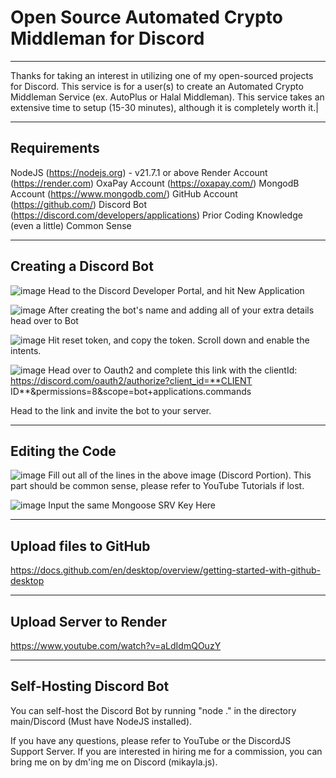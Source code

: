 # Open Source Automated Crypto Middleman for Discord
<hr/>

Thanks for taking an interest in utilizing one of my open-sourced projects for Discord. This service is for a user(s) to create an Automated Crypto Middleman Service (ex. AutoPlus or Halal Middleman). This service takes an extensive time to setup (15-30 minutes), although it is completely worth it.|

<hr/>

## Requirements

NodeJS (https://nodejs.org) - v21.7.1 or above
Render Account (https://render.com)
OxaPay Account (https://oxapay.com/)
MongodB Account (https://www.mongodb.com/)
GitHub Account (https://github.com/)
Discord Bot (https://discord.com/developers/applications)
Prior Coding Knowledge (even a little)
Common Sense

<hr />

## Creating a Discord Bot

![image](https://github.com/pastrified/Crypto-Auto-Discord-Middleman/assets/67620458/0d5a9574-513b-4f69-a21e-d47f988d309a)
Head to the Discord Developer Portal, and hit New Application

![image](https://github.com/pastrified/Crypto-Auto-Discord-Middleman/assets/67620458/97532d1b-4979-4040-8445-91da54dcf0c1)
After creating the bot's name and adding all of your extra details head over to Bot

![image](https://github.com/pastrified/Crypto-Auto-Discord-Middleman/assets/67620458/281ff370-2857-405e-a415-a8bf698dbdc5)
Hit reset token, and copy the token. Scroll down and enable the intents.

![image](https://github.com/pastrified/Crypto-Auto-Discord-Middleman/assets/67620458/12a2e69a-83f9-46cb-9c64-0ee3d5aadfc6)
Head over to Oauth2 and complete this link with the clientId:
https://discord.com/oauth2/authorize?client_id=**CLIENT ID**&permissions=8&scope=bot+applications.commands

Head to the link and invite the bot to your server.

<hr/>

## Editing the Code

![image](https://github.com/pastrified/Crypto-Auto-Discord-Middleman/assets/67620458/f29af5ba-4a90-4a62-8b4a-b9bbe2e07bf2)
Fill out all of the lines in the above image (Discord Portion). This part should be common sense, please refer to YouTube Tutorials if lost.

![image](https://github.com/pastrified/Crypto-Auto-Discord-Middleman/assets/67620458/9e6d14b9-9225-422f-b663-97f1c8e9acd2)
Input the same Mongoose SRV Key Here

<hr />

## Upload files to GitHub

https://docs.github.com/en/desktop/overview/getting-started-with-github-desktop

<hr />

## Upload Server to Render

https://www.youtube.com/watch?v=aLdIdmQOuzY

<hr />

## Self-Hosting Discord Bot

You can self-host the Discord Bot by running "node ." in the directory main/Discord (Must have NodeJS installed).

If you have any questions, please refer to YouTube or the DiscordJS Support Server. If you are interested in hiring me for a commission, you can bring me on by dm'ing me on Discord (mikayla.js).
